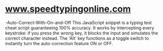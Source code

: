 # www.speedtypingonline.com

-Auto-Correct-With-On-and-Off
This JavaScript snippet is a typing test cheat script guaranteeing 100% accuracy. It works by intercepting every keystroke: if you press the wrong key, it blocks the input and simulates the correct character instead. The 'Alt' key functions as a toggle switch to instantly turn the auto-correction feature ON or OFF.
